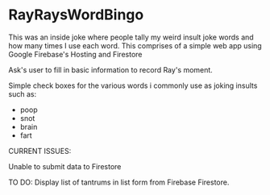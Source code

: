 # RayRaysWordBingo
This was an inside joke where people tally my weird insult joke words and how many times I use each word. This comprises of a simple web app using Google Firebase's Hosting and Firestore

Ask's user to fill in basic information to record Ray's moment.

Simple check boxes for the various words i commonly use as joking insults such as:

- poop
- snot
- brain
- fart


CURRENT ISSUES:

Unable to submit data to Firestore

TO DO:
Display list of tantrums in list form from Firebase Firestore.
